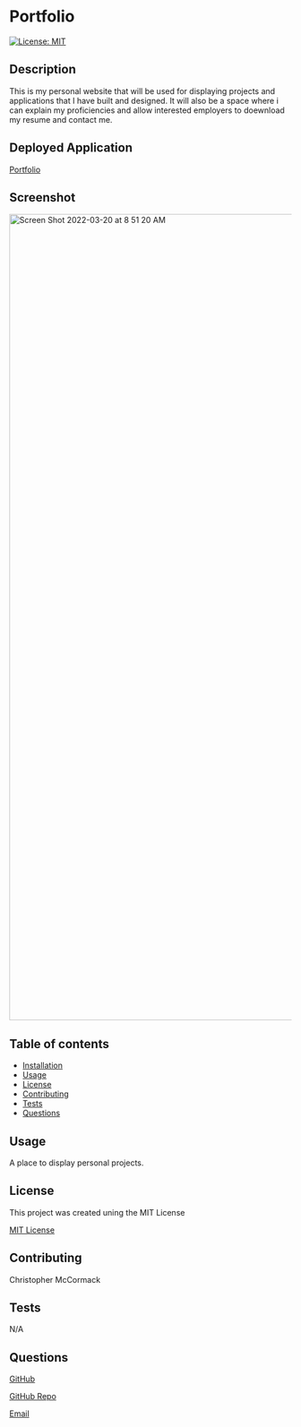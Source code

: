 
# Portfolio
[![License: MIT](https://img.shields.io/badge/License-MIT-yellow.svg)](https://opensource.org/licenses/MIT)

  ## Description
  This is my personal website that will be used for displaying projects and applications that I have built and designed. It will also be a space where i can explain my proficiencies and allow interested employers to doewnload my resume and contact me. 

  ## Deployed Application
  [Portfolio](https://cmccormack92.github.io/c.mccormack-react-portfolio/)
  
  ## Screenshot
  <img width="1440" alt="Screen Shot 2022-03-20 at 8 51 20 AM" src="https://user-images.githubusercontent.com/86354138/159163189-29b8bd47-f9c8-41f8-9da3-ea30b6c2cbc9.png">

  ## Table of contents

  * [Installation](#installation)
  * [Usage](#usage)
  * [License](#license)
  * [Contributing](#contributing)
  * [Tests](#tests)
  * [Questions](#questions)


  ## Usage
  A place to display personal projects.
  
  ## License
  This project was created uning the MIT License
 

  [MIT License](https://choosealicense.com/licenses/mit/)


  ## Contributing
  Christopher McCormack

  ## Tests
  N/A

  ## Questions

  [GitHub](https://github.com/CmcCormack92)
  
  [GitHub Repo](https://github.com/CmcCormack92/c.mccormack-react-portfolio)

  [Email](mailto:chrismack135@gmail.com)
